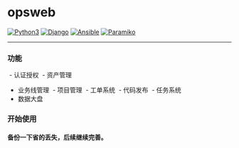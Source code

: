 # opsweb

[![Python3](https://img.shields.io/badge/python-2.7-green.svg?style=plastic)](https://www.python.org/)
[![Django](https://img.shields.io/badge/django-1.11-brightgreen.svg?style=plastic)](https://www.djangoproject.com/)
[![Ansible](https://img.shields.io/badge/ansible-2.2.2.0-blue.svg?style=plastic)](https://www.ansible.com/)
[![Paramiko](https://img.shields.io/badge/paramiko-2.1.2-green.svg?style=plastic)](http://www.paramiko.org/)

----

### 功能 
  - 认证授权
  - 资产管理
  - 业务线管理
  - 项目管理
  - 工单系统
  - 代码发布
  - 任务系统
  - 数据大盘

### 开始使用 
#### 备份一下省的丢失，后续继续完善。

